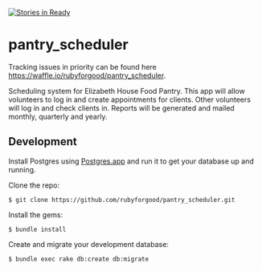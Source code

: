 [![Stories in Ready](https://badge.waffle.io/rubyforgood/pantry_scheduler.png?label=ready&title=Ready)](https://waffle.io/rubyforgood/pantry_scheduler?utm_source=badge)
# pantry_scheduler

Tracking issues in priority can be found here https://waffle.io/rubyforgood/pantry_scheduler.

Scheduling system for Elizabeth House Food Pantry.  This app will allow volunteers to log in and create appointments for clients.  Other volunteers will log in and check clients in.  Reports will be generated and mailed monthly, quarterly and yearly.

## Development

Install Postgres using [Postgres.app](https://github.com/PostgresApp/PostgresApp/releases/download/v2.0.3/Postgres-2.0.3.dmg) and run it to get your database up and running.

Clone the repo:

    $ git clone https://github.com/rubyforgood/pantry_scheduler.git

Install the gems:

    $ bundle install

Create and migrate your development database:

    $ bundle exec rake db:create db:migrate

